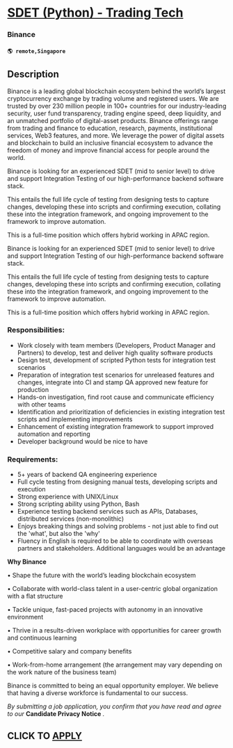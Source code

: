 # [SDET (Python) - Trading Tech](https://www.remotewlb.com/apply/sdet-python-trading-tech)  
### Binance  
#### `🌎 remote,Singapore`  

## Description

Binance is a leading global blockchain ecosystem behind the world’s largest cryptocurrency exchange by trading volume and registered users. We are trusted by over 230 million people in 100+ countries for our industry-leading security, user fund transparency, trading engine speed, deep liquidity, and an unmatched portfolio of digital-asset products. Binance offerings range from trading and finance to education, research, payments, institutional services, Web3 features, and more. We leverage the power of digital assets and blockchain to build an inclusive financial ecosystem to advance the freedom of money and improve financial access for people around the world.

  

Binance is looking for an experienced SDET (mid to senior level) to drive and support Integration Testing of our high-performance backend software stack.

  

This entails the full life cycle of testing from designing tests to capture changes, developing these into scripts and confirming execution, collating these into the integration framework, and ongoing improvement to the framework to improve automation.

  

This is a full-time position which offers hybrid working in APAC region.

  

Binance is looking for an experienced SDET (mid to senior level) to drive and support Integration Testing of our high-performance backend software stack.

  

This entails the full life cycle of testing from designing tests to capture changes, developing these into scripts and confirming execution, collating these into the integration framework, and ongoing improvement to the framework to improve automation.

  

This is a full-time position which offers hybrid working in APAC region.

  

### Responsibilities:

* Work closely with team members (Developers, Product Manager and Partners) to develop, test and deliver high quality software products
* Design test, development of scripted Python tests for integration test scenarios 
* Preparation of integration test scenarios for unreleased features and changes, integrate into CI and stamp QA approved new feature for production
* Hands-on investigation, find root cause and communicate efficiency with other teams
* Identification and prioritization of deficiencies in existing integration test scripts and implementing improvements
* Enhancement of existing integration framework to support improved automation and reporting
* Developer background would be nice to have

  

### Requirements:

* 5+ years of backend QA engineering experience
* Full cycle testing from designing manual tests, developing scripts and execution
* Strong experience with UNIX/Linux
* Strong scripting ability using Python, Bash
* Experience testing backend services such as APIs, Databases, distributed services (non-monolithic)
* Enjoys breaking things and solving problems - not just able to find out the 'what', but also the 'why'
* Fluency in English is required to be able to coordinate with overseas partners and stakeholders. Additional languages would be an advantage

  

 **Why Binance**

• Shape the future with the world’s leading blockchain ecosystem

• Collaborate with world-class talent in a user-centric global organization with a flat structure

• Tackle unique, fast-paced projects with autonomy in an innovative environment

• Thrive in a results-driven workplace with opportunities for career growth and continuous learning

• Competitive salary and company benefits

• Work-from-home arrangement (the arrangement may vary depending on the work nature of the business team)

  

Binance is committed to being an equal opportunity employer. We believe that having a diverse workforce is fundamental to our success.

 _By submitting a job application, you confirm that you have read and agree to our_ **Candidate Privacy Notice** _._

  
## CLICK TO [APPLY](https://www.remotewlb.com/apply/sdet-python-trading-tech)

